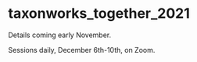 # taxonworks_together_2021

Details coming early November.

Sessions daily, December 6th-10th, on Zoom.
